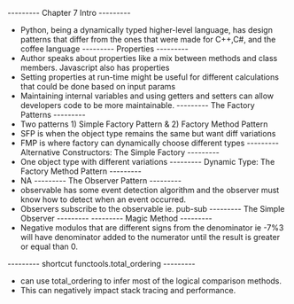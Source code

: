 --------- Chapter 7 Intro ---------
- Python, being a dynamically typed higher-level language, has design patterns that differ from the ones that were made for C++,C#, and the coffee language
--------- Properties ---------
- Author speaks about properties like a mix between methods and class members. Javascript also has properties 
- Setting properties at run-time might be useful for different calculations that could be done based on input params
- Maintaining internal variables and using getters and setters can allow developers code to be more maintainable.
--------- The Factory Patterns ---------
- Two patterns 1) Simple Factory Pattern & 2) Factory Method Pattern
- SFP is when the object type remains the same but want diff variations
- FMP is where factory can dynamically choose different types
--------- Alternative Constructors: The Simple Factory ---------
- One object type with different variations 
--------- Dynamic Type: The Factory Method Pattern ---------
- NA
--------- The Observer Pattern ---------
- observable has some event detection algorithm and the observer must know how to detect when an event occurred.
- Observers subscribe to the observable ie. pub-sub
--------- The Simple Observer ---------
--------- Magic Method ---------
- Negative modulos that are different signs from the denominator ie -7%3 will have denominator added to the numerator until the result is greater or equal than 0.

--------- shortcut functools.total_ordering ---------
- can use total_ordering to infer most of the logical comparison methods.
- This can negatively impact stack tracing and performance.